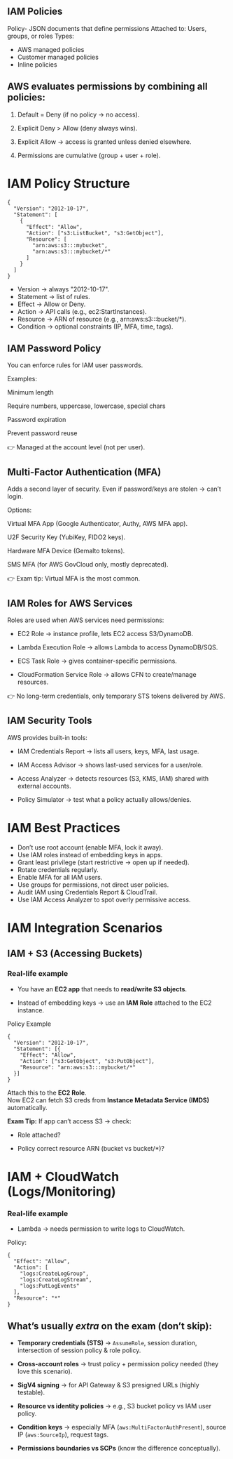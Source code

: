 ## IAM Policies 
Policy- JSON documents that define permissions 
Attached to: Users, groups, or roles
Types:
- AWS managed policies
- Customer managed policies
- Inline policies

## AWS evaluates permissions by combining all policies:

1. Default = Deny (if no policy → no access).

2. Explicit Deny > Allow (deny always wins).

3. Explicit Allow → access is granted unless denied elsewhere.

4. Permissions are cumulative (group + user + role).


# IAM Policy Structure

```code
{
  "Version": "2012-10-17",
  "Statement": [
    {
      "Effect": "Allow",
      "Action": ["s3:ListBucket", "s3:GetObject"],
      "Resource": [
        "arn:aws:s3:::mybucket",
        "arn:aws:s3:::mybucket/*"
      ]
    }
  ]
}
```
* Version → always "2012-10-17".
* Statement → list of rules.
* Effect → Allow or Deny.
* Action → API calls (e.g., ec2:StartInstances).
* Resource → ARN of resource (e.g., arn:aws:s3:::bucket/*).
* Condition → optional constraints (IP, MFA, time, tags).

## IAM Password Policy
You can enforce rules for IAM user passwords.

Examples:

Minimum length

Require numbers, uppercase, lowercase, special chars

Password expiration

Prevent password reuse

👉 Managed at the account level (not per user).


## Multi-Factor Authentication (MFA)
Adds a second layer of security. Even if password/keys are stolen → can’t login.

Options:

Virtual MFA App (Google Authenticator, Authy, AWS MFA app).

U2F Security Key (YubiKey, FIDO2 keys).

Hardware MFA Device (Gemalto tokens).

SMS MFA (for AWS GovCloud only, mostly deprecated).

👉 Exam tip: Virtual MFA is the most common.

## IAM Roles for AWS Services

Roles are used when AWS services need permissions:

* EC2 Role → instance profile, lets EC2 access S3/DynamoDB.

* Lambda Execution Role → allows Lambda to access DynamoDB/SQS.

* ECS Task Role → gives container-specific permissions.

* CloudFormation Service Role → allows CFN to create/manage resources.

👉 No long-term credentials, only temporary STS tokens delivered by AWS.


## IAM Security Tools

AWS provides built-in tools:

- IAM Credentials Report → lists all users, keys, MFA, last usage.

- IAM Access Advisor → shows last-used services for a user/role.

- Access Analyzer → detects resources (S3, KMS, IAM) shared with external accounts.

- Policy Simulator → test what a policy actually allows/denies.

# IAM Best Practices

 - Don’t use root account (enable MFA, lock it away).
 - Use IAM roles instead of embedding keys in apps.   
 - Grant least privilege (start restrictive → open up if needed).   
 - Rotate credentials regularly.   
 - Enable MFA for all IAM users.   
 - Use groups for permissions, not direct user policies.   
 - Audit IAM using Credentials Report & CloudTrail.   
 - Use IAM Access Analyzer to spot overly permissive access.

# IAM Integration Scenarios

 ## IAM + S3 (Accessing Buckets)

### Real-life example

-   You have an **EC2 app** that needs to **read/write S3 objects**.
    
-   Instead of embedding keys → use an **IAM Role** attached to the EC2 instance.

Policy Example

    {
      "Version": "2012-10-17",
      "Statement": [{
        "Effect": "Allow",
        "Action": ["s3:GetObject", "s3:PutObject"],
        "Resource": "arn:aws:s3:::mybucket/*"
      }]
    }

 Attach this to the **EC2 Role**.  
Now EC2 can fetch S3 creds from **Instance Metadata Service (IMDS)** automatically.

**Exam Tip:** If app can’t access S3 → check:

-   Role attached?
    
-   Policy correct resource ARN (bucket vs bucket/*)?

# IAM + CloudWatch (Logs/Monitoring)
### Real-life example

-   Lambda → needs permission to write logs to CloudWatch.
    
Policy:

    {
      "Effect": "Allow",
      "Action": [
        "logs:CreateLogGroup",
        "logs:CreateLogStream",
        "logs:PutLogEvents"
      ],
      "Resource": "*"
    }



## What’s usually _extra_ on the exam (don’t skip):

-   **Temporary credentials (STS)** → `AssumeRole`, session duration, intersection of session policy & role policy.
    
-   **Cross-account roles** → trust policy + permission policy needed (they love this scenario).
    
-   **SigV4 signing** → for API Gateway & S3 presigned URLs (highly testable).
    
-   **Resource vs identity policies** → e.g., S3 bucket policy vs IAM user policy.
    
-   **Condition keys** → especially MFA (`aws:MultiFactorAuthPresent`), source IP (`aws:SourceIp`), request tags.
    
-   **Permissions boundaries vs SCPs** (know the difference conceptually).





